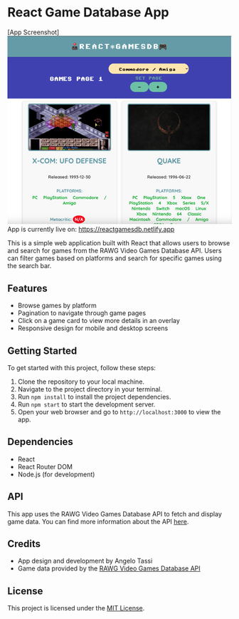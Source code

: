 # React Game Database App

[App Screenshot] <img src='./Screenshot.png'></img>
App is currently live on: https://reactgamesdb.netlify.app

This is a simple web application built with React that allows users to browse and search for games from the RAWG Video Games Database API. Users can filter games based on platforms and search for specific games using the search bar.

## Features

- Browse games by platform
- Pagination to navigate through game pages
- Click on a game card to view more details in an overlay
- Responsive design for mobile and desktop screens

## Getting Started

To get started with this project, follow these steps:

1. Clone the repository to your local machine.
2. Navigate to the project directory in your terminal.
3. Run `npm install` to install the project dependencies.
4. Run `npm start` to start the development server.
5. Open your web browser and go to `http://localhost:3000` to view the app.

## Dependencies

- React
- React Router DOM
- Node.js (for development)

## API

This app uses the RAWG Video Games Database API to fetch and display game data. You can find more information about the API [here](https://rawg.io/apidocs).

## Credits

- App design and development by Angelo Tassi
- Game data provided by the [RAWG Video Games Database API](https://rawg.io/apidocs)

## License

This project is licensed under the [MIT License](LICENSE).
